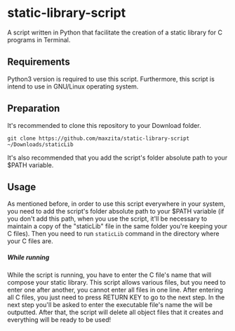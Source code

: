 # static-library-script
A script written in Python that facilitate the creation of a static library for C programs in Terminal.

## Requirements
Python3 version is required to use this script. Furthermore, this script is intend to use in GNU/Linux operating system.

## Preparation
It's recommended to clone this repository to your Download folder.

```
git clone https://github.com/maxzita/static-library-script ~/Downloads/staticLib
```
It's also recommended that you add the script's folder absolute path to your $PATH variable.

## Usage
As mentioned before, in order to use this script everywhere in your system, you need to add the script's folder absolute path to your $PATH variable (if you don't add this path, when you use the script, it'll be necessary to maintain a copy of the "staticLib" file in the same folder you're keeping your C files). Then you need to run ```staticLib``` command in the directory where your C files are.

##### While running
While the script is running, you have to enter the C file's name that will compose your static library. This script allows various files, but you need to enter one after another, you cannot enter all files in one line. After entering all C files, you just need to press RETURN KEY to go to the next step. In the next step you'll be asked to enter the executable file's name the will be outputted. After that, the script will delete all object files that it creates and everything will be ready to be used!
